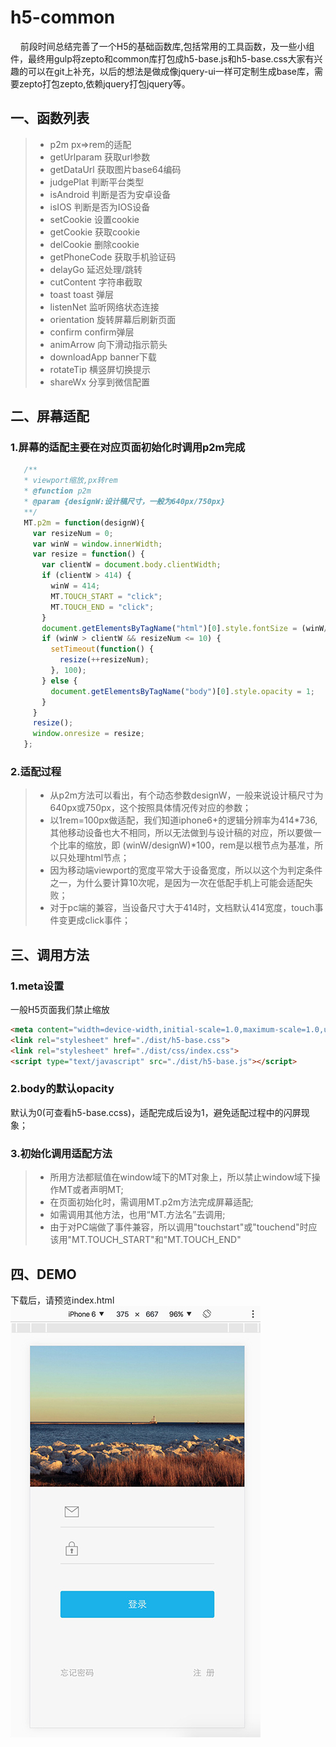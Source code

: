 # h5-common

&nbsp;&nbsp;&nbsp;&nbsp;前段时间总结完善了一个H5的基础函数库,包括常用的工具函数，及一些小组件，最终用gulp将zepto和common库打包成h5-base.js和h5-base.css大家有兴趣的可以在git上补充，以后的想法是做成像jquery-ui一样可定制生成base库，需要zepto打包zepto,依赖jquery打包jquery等。

## 一、函数列表

> * p2m                        px=>rem的适配
> * getUrlparam           获取url参数
> * getDataUrl              获取图片base64编码
> * judgePlat                判断平台类型
> * isAndroid                判断是否为安卓设备
> * isIOS                      判断是否为IOS设备
> * setCookie               设置cookie
> * getCookie               获取cookie
> * delCookie               删除cookie
> * getPhoneCode       获取手机验证码
> * delayGo                  延迟处理/跳转
> * cutContent              字符串截取
> * toast toast               弹层
> * listenNet                 监听网络状态连接
> * orientation              旋转屏幕后刷新页面
> * confirm                   confirm弹层
> * animArrow             向下滑动指示箭头
> * downloadApp         banner下载
> * rotateTip                横竖屏切换提示
> * shareWx                分享到微信配置

## 二、屏幕适配
### 1.屏幕的适配主要在对应页面初始化时调用p2m完成
```javascript
   /**
   * viewport缩放,px转rem
   * @function p2m
   * @param {designW:设计稿尺寸，一般为640px/750px}
   **/
   MT.p2m = function(designW){
     var resizeNum = 0;
     var winW = window.innerWidth;
     var resize = function() {
       var clientW = document.body.clientWidth;
       if (clientW > 414) {
         winW = 414;
         MT.TOUCH_START = "click";
         MT.TOUCH_END = "click";
       }
       document.getElementsByTagName("html")[0].style.fontSize = (winW/designW)*100 + "px";
       if (winW > clientW && resizeNum <= 10) {
         setTimeout(function() {
           resize(++resizeNum);
         }, 100);
       } else {
         document.getElementsByTagName("body")[0].style.opacity = 1;
       }
     }
     resize();
     window.onresize = resize;
   };
```

### 2.适配过程
> * 从p2m方法可以看出，有个动态参数designW，一般来说设计稿尺寸为640px或750px，这个按照具体情况传对应的参数；
> * 以1rem=100px做适配，我们知道iphone6+的逻辑分辨率为414*736,其他移动设备也大不相同，所以无法做到与设计稿的对应，所以要做一个比率的缩放，即      (winW/designW)*100，rem是以根节点为基准，所以只处理html节点；
> * 因为移动端viewport的宽度平常大于设备宽度，所以以这个为判定条件之一，为什么要计算10次呢，是因为一次在低配手机上可能会适配失败；
> * 对于pc端的兼容，当设备尺寸大于414时，文档默认414宽度，touch事件变更成click事件；

## 三、调用方法

### 1.meta设置
一般H5页面我们禁止缩放

```html
<meta content="width=device-width,initial-scale=1.0,maximum-scale=1.0,user-scalable=no" name="viewport">
<link rel="stylesheet" href="./dist/h5-base.css">
<link rel="stylesheet" href="./dist/css/index.css">
<script type="text/javascript" src="./dist/h5-base.js"></script>
```

### 2.body的默认opacity
默认为0(可查看h5-base.ccss)，适配完成后设为1，避免适配过程中的闪屏现象；

### 3.初始化调用适配方法
> * 所用方法都赋值在window域下的MT对象上，所以禁止window域下操作MT或者声明MT;
> * 在页面初始化时，需调用MT.p2m方法完成屏幕适配;
> * 如需调用其他方法，也用“MT.方法名”去调用;
> * 由于对PC端做了事件兼容，所以调用"touchstart"或"touchend"时应该用"MT.TOUCH_START"和"MT.TOUCH_END"

## 四、DEMO
下载后，请预览index.html
![demo](./src/images/preview.png)
